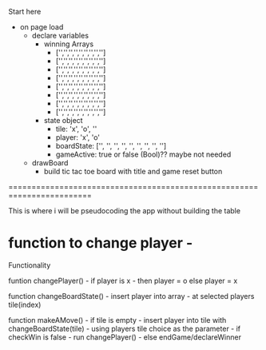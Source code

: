 Start here
- on page load
    - declare variables
        - winning Arrays
            - ['','','','','','','','','']
            - ['','','','','','','','','']
            - ['','','','','','','','','']
            - ['','','','','','','','','']
            - ['','','','','','','','','']
            - ['','','','','','','','','']
            - ['','','','','','','','','']
            - ['','','','','','','','','']
        - state object
            - tile: 'x', 'o', ''
            - player: 'x', 'o'
            - boardState: ['', '', '', '', '', '', '', '', '']
            - gameActive: true or false (Bool)?? maybe not needed
    - drawBoard
        - build tic tac toe board with title and game reset button

========================================================================

This is where i will be pseudocoding the app without building the table

function to change player
    - 
======================================================================
Functionality

funtion changePlayer()
    - if player is x
        - then player = o
    else player = x
    

function changeBoardState()
    - insert player into array
        - at selected players tile(index)

function makeAMove()
    - if tile is empty
        - insert player into tile with changeBoardState(tile)
            - using players tile choice as the parameter
        - if checkWin is false
            - run changePlayer()
    - else endGame/declareWinner
        
